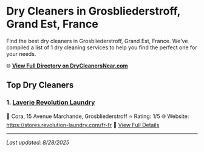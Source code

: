 # Dry Cleaners in Grosbliederstroff, Grand Est, France

Find the best dry cleaners in Grosbliederstroff, Grand Est, France. We've compiled a list of 1 dry cleaning services to help you find the perfect one for your needs.

🌐 **[View Full Directory on DryCleanersNear.com](https://drycleanersnear.com/city/France/Grand%20Est/Grosbliederstroff)**

## Top Dry Cleaners

### 1. [Laverie Revolution Laundry](https://drycleanersnear.com/dryCleaner/68afb8e84e19aac41e8a25f1/laverie-revolution-laundry)
📍 Cora, 15 Avenue Marchande, Grosbliederstroff
⭐ Rating: 1/5
🌐 Website: https://stores.revolution-laundry.com/fr-fr
🔗 [View Full Details](https://drycleanersnear.com/dryCleaner/68afb8e84e19aac41e8a25f1/laverie-revolution-laundry)


---

*Last updated: 8/28/2025*
